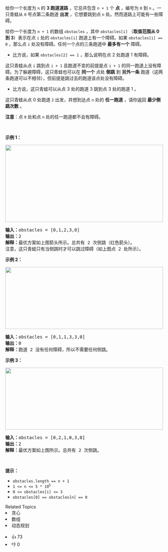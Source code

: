 <p>给你一个长度为&nbsp;<code>n</code>&nbsp;的&nbsp;<strong>3 跑道道路</strong>&nbsp;，它总共包含&nbsp;<code>n + 1</code>&nbsp;个&nbsp;<strong>点</strong>&nbsp;，编号为&nbsp;<code>0</code>&nbsp;到&nbsp;<code>n</code>&nbsp;。一只青蛙从&nbsp;<code>0</code>&nbsp;号点第二条跑道&nbsp;<strong>出发</strong>&nbsp;，它想要跳到点&nbsp;<code>n</code>&nbsp;处。然而道路上可能有一些障碍。</p>

<p>给你一个长度为 <code>n + 1</code>&nbsp;的数组&nbsp;<code>obstacles</code>&nbsp;，其中&nbsp;<code>obstacles[i]</code>&nbsp;（<b>取值范围从 0 到 3</b>）表示在点 <code>i</code>&nbsp;处的&nbsp;<code>obstacles[i]</code>&nbsp;跑道上有一个障碍。如果&nbsp;<code>obstacles[i] == 0</code>&nbsp;，那么点&nbsp;<code>i</code>&nbsp;处没有障碍。任何一个点的三条跑道中&nbsp;<strong>最多有一个</strong>&nbsp;障碍。</p>

<ul> 
 <li>比方说，如果&nbsp;<code>obstacles[2] == 1</code>&nbsp;，那么说明在点 2 处跑道 1 有障碍。</li> 
</ul>

<p>这只青蛙从点 <code>i</code>&nbsp;跳到点 <code>i + 1</code>&nbsp;且跑道不变的前提是点 <code>i + 1</code>&nbsp;的同一跑道上没有障碍。为了躲避障碍，这只青蛙也可以在&nbsp;<strong>同一个</strong>&nbsp;点处&nbsp;<strong>侧跳</strong>&nbsp;到 <strong>另外一条</strong>&nbsp;跑道（这两条跑道可以不相邻），但前提是跳过去的跑道该点处没有障碍。</p>

<ul> 
 <li>比方说，这只青蛙可以从点 3 处的跑道 3 跳到点 3 处的跑道 1 。</li> 
</ul>

<p>这只青蛙从点 0 处跑道 <code>2</code>&nbsp;出发，并想到达点 <code>n</code>&nbsp;处的 <strong>任一跑道</strong> ，请你返回 <strong>最少侧跳次数</strong>&nbsp;。</p>

<p><strong>注意</strong>：点 <code>0</code>&nbsp;处和点 <code>n</code>&nbsp;处的任一跑道都不会有障碍。</p>

<p>&nbsp;</p>

<p><strong>示例 1：</strong></p> 
<img alt="" src="https://assets.leetcode.com/uploads/2021/03/25/ic234-q3-ex1.png" style="width: 500px; height: 244px;" /> 
<pre>
<b>输入：</b>obstacles = [0,1,2,3,0]
<b>输出：</b>2 
<b>解释：</b>最优方案如上图箭头所示。总共有 2 次侧跳（红色箭头）。
注意，这只青蛙只有当侧跳时才可以跳过障碍（如上图点 2 处所示）。
</pre>

<p><strong>示例 2：</strong></p> 
<img alt="" src="https://assets.leetcode.com/uploads/2021/03/25/ic234-q3-ex2.png" style="width: 500px; height: 196px;" /> 
<pre>
<b>输入：</b>obstacles = [0,1,1,3,3,0]
<b>输出：</b>0
<b>解释：</b>跑道 2 没有任何障碍，所以不需要任何侧跳。
</pre>

<p><strong>示例 3：</strong></p> 
<img alt="" src="https://assets.leetcode.com/uploads/2021/03/25/ic234-q3-ex3.png" style="width: 500px; height: 196px;" /> 
<pre>
<b>输入：</b>obstacles = [0,2,1,0,3,0]
<b>输出：</b>2
<b>解释：</b>最优方案如上图所示。总共有 2 次侧跳。
</pre>

<p>&nbsp;</p>

<p><strong>提示：</strong></p>

<ul> 
 <li><code>obstacles.length == n + 1</code></li> 
 <li><code>1 &lt;= n &lt;= 5 * 10<sup>5</sup></code></li> 
 <li><code>0 &lt;= obstacles[i] &lt;= 3</code></li> 
 <li><code>obstacles[0] == obstacles[n] == 0</code></li> 
</ul>

<div><div>Related Topics</div><div><li>贪心</li><li>数组</li><li>动态规划</li></div></div><br><div><li>👍 73</li><li>👎 0</li></div>